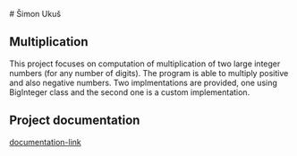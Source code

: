 # Šimon Ukuš

## Multiplication
This project focuses on computation of multiplication of two large integer numbers (for any number of digits). The program is able to multiply positive and also negative numbers. Two implmentations are provided, one using BigInteger class and the second one is a custom implementation.

## Project documentation
[documentation-link](https://github.com/Simonito/Multiplication/tree/main/Documentation)
